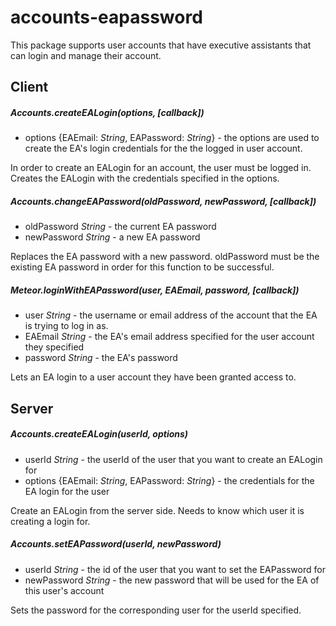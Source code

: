 # accounts-eapassword
This package supports user accounts that have executive assistants that can login and manage their account.

## Client

##### Accounts.createEALogin(options, [callback])
- options {EAEmail: *String*, EAPassword: *String*} - the options are used to create the EA's login credentials for the the logged in user account.

In order to create an EALogin for an account, the user must be logged in.  Creates the EALogin with the credentials specified in the options.

##### Accounts.changeEAPassword(oldPassword, newPassword, [callback])
- oldPassword *String* - the current EA password
- newPassword *String* - a new EA password

Replaces the EA password with a new password.  oldPassword must be the existing EA password in order for this function to be successful.

##### Meteor.loginWithEAPassword(user, EAEmail, password, [callback])
- user *String* - the username or email address of the account that the EA is trying to log in as.
- EAEmail *String* - the EA's email address specified for the user account they specified
- password *String* - the EA's password

Lets an EA login to a user account they have been granted access to.

## Server

##### Accounts.createEALogin(userId, options)
- userId *String* - the userId of the user that you want to create an EALogin for
- options {EAEmail: *String*, EAPassword: *String*} - the credentials for the EA login for the user

Create an EALogin from the server side.  Needs to know which user it is creating a login for.

##### Accounts.setEAPassword(userId, newPassword)
- userId *String* - the id of the user that you want to set the EAPassword for
- newPassword *String* - the new password that will be used for the EA of this user's account

Sets the password for the corresponding user for the userId specified.
